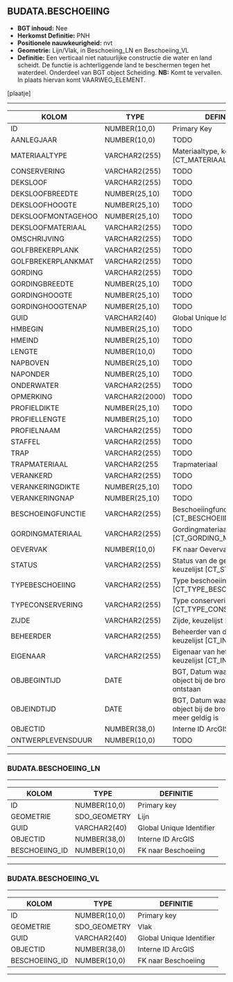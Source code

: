 ﻿## BUDATA.BESCHOEIING


* __BGT inhoud:__ Nee
* __Herkomst Definitie:__ PNH
* __Positionele nauwkeurigheid:__ nvt
* __Geometrie:__ Lijn/Vlak, in Beschoeiing_LN en Beschoeiing_VL
* __Definitie:__ Een verticaal niet natuurlijke constructie die water en land scheidt. De functie is achterliggende land te beschermen tegen het waterdeel. Onderdeel van BGT object Scheiding. __NB:__ Komt te vervallen. In plaats hiervan komt VAARWEG_ELEMENT.


[plaatje]

***

|KOLOM                           	|TYPE          	|DEFINITIE|
|------                          	|----          	|-----    |
|ID                              	|NUMBER(10,0)  	|Primary Key|
|AANLEGJAAR                      	|NUMBER(10,0)  	|TODO|
|MATERIAALTYPE                   	|VARCHAR2(255) 	|Materiaaltype, keuzelijst [CT_MATERIAALTYPE]|
|CONSERVERING                    	|VARCHAR2(255) 	|TODO|
|DEKSLOOF                        	|VARCHAR2(255) 	|TODO|
|DEKSLOOFBREEDTE                 	|NUMBER(25,10) 	|TODO|
|DEKSLOOFHOOGTE                  	|NUMBER(25,10) 	|TODO|
|DEKSLOOFMONTAGEHOO              	|NUMBER(25,10) 	|TODO|
|DEKSLOOFMATERIAAL               	|VARCHAR2(255) 	|TODO|
|OMSCHRIJVING                    	|VARCHAR2(255) 	|TODO|
|GOLFBREKERPLANK                 	|VARCHAR2(255) 	|TODO|
|GOLFBREKERPLANKMAT              	|VARCHAR2(255) 	|TODO|
|GORDING                         	|VARCHAR2(255) 	|TODO|
|GORDINGBREEDTE                  	|NUMBER(25,10) 	|TODO|
|GORDINGHOOGTE                   	|NUMBER(25,10) 	|TODO|
|GORDINGHOOGTENAP                	|NUMBER(25,10) 	|TODO|
|GUID                            	|VARCHAR2(40)  	|Global Unique Identifier|
|HMBEGIN                         	|NUMBER(25,10) 	|TODO|
|HMEIND                          	|NUMBER(25,10) 	|TODO|
|LENGTE                          	|NUMBER(10,0)  	|TODO|
|NAPBOVEN                        	|NUMBER(25,10) 	|TODO|
|NAPONDER                        	|NUMBER(25,10) 	|TODO|
|ONDERWATER                      	|VARCHAR2(255) 	|TODO|
|OPMERKING                       	|VARCHAR2(2000)	|TODO|
|PROFIELDIKTE                    	|NUMBER(25,10) 	|TODO|
|PROFIELLENGTE                   	|NUMBER(25,10) 	|TODO|
|PROFIELNAAM                     	|VARCHAR2(255) 	|TODO|
|STAFFEL                         	|VARCHAR2(255) 	|TODO|
|TRAP                            	|VARCHAR2(255) 	|TODO|
|TRAPMATERIAAL                   	|VARCHAR2(255  	|Trapmateriaal|
|VERANKERD                       	|VARCHAR2(255) 	|TODO|
|VERANKERINGDIKTE                	|NUMBER(25,10) 	|TODO|
|VERANKERINGNAP                  	|NUMBER(25,10) 	|TODO|
|BESCHOEINGFUNCTIE               	|VARCHAR2(255) 	|Beschoeiingfunctie, keuzelijst [CT_BESCHOEIING_FUNCTIE]|
|GORDINGMATERIAAL                	|VARCHAR2(255) 	|Gordingmateriaal, keuzelijst [CT_GORDING_MATERIAAL]|
|OEVERVAK                        	|NUMBER(10,0)  	|FK naar Oevervak|
|STATUS                          	|VARCHAR2(255) 	|Status van de gegevens, keuzelijst [CT_STATUS]|
|TYPEBESCHOEIING                 	|VARCHAR2(255) 	|Type beschoeiing, keuzelijst [CT_TYPE_BESCHOEIING]|
|TYPECONSERVERING                	|VARCHAR2(255) 	|Type conservering, keuzelijst [CT_TYPE_CONSERVERING]|
|ZIJDE                           	|VARCHAR2(255) 	|Zijde, keuzelijst [CT_ZIJDE]|
|BEHEERDER                       	|VARCHAR2(255) 	|Beheerder van de halte, keuzelijst [CT_INSTANTIE]|
|EIGENAAR                        	|VARCHAR2(255) 	|Eigenaar van het object, keuzelijst [CT_INSTANTIE]|
|OBJBEGINTIJD                    	|DATE          	|BGT, Datum waarop het object bij de bronhouder is ontstaan|
|OBJEINDTIJD                     	|DATE          	|BGT, Datum waarop het object bij de bronhouder niet meer geldig is|
|OBJECTID                        	|NUMBER(38,0)   |Interne ID ArcGIS|
|ONTWERPLEVENSDUUR               	|NUMBER(10,0)  	|TODO|

***

### BUDATA.BESCHOEIING_LN

***

|KOLOM                           	|TYPE          	|DEFINITIE|
|------                          	|----          	|-----    |
|ID                         		|NUMBER(10,0)  	|Primary key|
|GEOMETRIE                       	|SDO_GEOMETRY  	|Lijn|
|GUID                            	|VARCHAR2(40)  	|Global Unique Identifier|
|OBJECTID                        	|NUMBER(38,0)   |Interne ID ArcGIS|
|BESCHOEIING_ID						|NUMBER(10,0)	|FK naar Beschoeiing|

***

### BUDATA.BESCHOEIING_VL

***

|KOLOM                           	|TYPE          	|DEFINITIE|
|------                          	|----          	|-----    |
|ID                         		|NUMBER(10,0)  	|Primary key|
|GEOMETRIE                       	|SDO_GEOMETRY  	|Vlak|
|GUID                            	|VARCHAR2(40)  	|Global Unique Identifier|
|OBJECTID                        	|NUMBER(38,0)   |Interne ID ArcGIS|
|BESCHOEIING_ID						|NUMBER(10,0)	|FK naar Beschoeiing|

***
